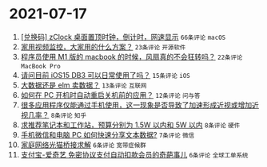 # 2021-07-17

1. [[兑换码] zClock 桌面置顶时钟，倒计时，网速显示](https://www.v2ex.com/t/790028) `66条评论` `macOS`
1. [家用视频监控，大家用的什么方案？](https://www.v2ex.com/t/790029) `23条评论` `开源软件`
1. [程序员使用 M1 版的 macbook 的时候，风扇真的不会狂转吗？](https://www.v2ex.com/t/790050) `22条评论` `MacBook Pro`
1. [请问目前 iOS15 DB3 可以日常使用了吗？](https://www.v2ex.com/t/790053) `15条评论` `iOS`
1. [大数据还是 elm 卖数据？](https://www.v2ex.com/t/790031) `13条评论` `互联网`
1. [如何在 PC 开机时自动重启关机前的应用？](https://www.v2ex.com/t/790056) `12条评论` `问与答`
1. [很多应用程序仅能通过手机使用，这一现象是否导致了加速形成近视或增加近视几率？](https://www.v2ex.com/t/790032) `8条评论` `知乎`
1. [求推荐笔记本和工作站，预算分别为 1.5W 以内和 5W 以内](https://www.v2ex.com/t/790025) `8条评论` `硬件`
1. [手机微信和电脑 PC 如何快速分享文本数据?](https://www.v2ex.com/t/790026) `7条评论` `微信`
1. [家庭网络光猫桥接求解](https://www.v2ex.com/t/790042) `6条评论` `宽带症候群`
1. [支付宝-爱奇艺 免密协议支付自动扣款会员的奇葩事儿](https://www.v2ex.com/t/790036) `6条评论` `全球工单系统`
